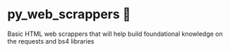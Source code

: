 # py_web_scrappers 🐍
Basic HTML web scrappers that will help build foundational knowledge on the requests and bs4 libraries

